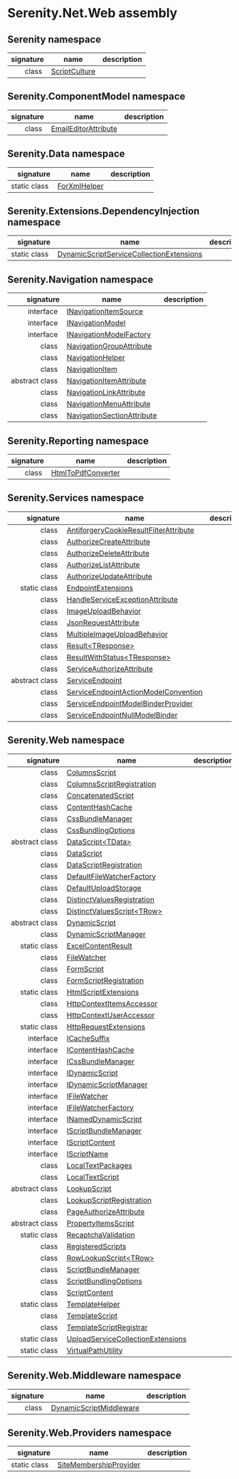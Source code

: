 # Serenity.Net.Web assembly

## Serenity namespace

| signature | name | description |
| --: | --- | --- |
| class  | [ScriptCulture](Serenity/ScriptCulture.md) |  |

## Serenity.ComponentModel namespace

| signature | name | description |
| --: | --- | --- |
| class  | [EmailEditorAttribute](Serenity.ComponentModel/EmailEditorAttribute.md) |  |

## Serenity.Data namespace

| signature | name | description |
| --: | --- | --- |
| static class  | [ForXmlHelper](Serenity.Data/ForXmlHelper.md) |  |

## Serenity.Extensions.DependencyInjection namespace

| signature | name | description |
| --: | --- | --- |
| static class  | [DynamicScriptServiceCollectionExtensions](Serenity.Extensions.DependencyInjection/DynamicScriptServiceCollectionExtensions.md) |  |

## Serenity.Navigation namespace

| signature | name | description |
| --: | --- | --- |
| interface  | [INavigationItemSource](Serenity.Navigation/INavigationItemSource.md) |  |
| interface  | [INavigationModel](Serenity.Navigation/INavigationModel.md) |  |
| interface  | [INavigationModelFactory](Serenity.Navigation/INavigationModelFactory.md) |  |
| class  | [NavigationGroupAttribute](Serenity.Navigation/NavigationGroupAttribute.md) |  |
| class  | [NavigationHelper](Serenity.Navigation/NavigationHelper.md) |  |
| class  | [NavigationItem](Serenity.Navigation/NavigationItem.md) |  |
| abstract class  | [NavigationItemAttribute](Serenity.Navigation/NavigationItemAttribute.md) |  |
| class  | [NavigationLinkAttribute](Serenity.Navigation/NavigationLinkAttribute.md) |  |
| class  | [NavigationMenuAttribute](Serenity.Navigation/NavigationMenuAttribute.md) |  |
| class  | [NavigationSectionAttribute](Serenity.Navigation/NavigationSectionAttribute.md) |  |

## Serenity.Reporting namespace

| signature | name | description |
| --: | --- | --- |
| class  | [HtmlToPdfConverter](Serenity.Reporting/HtmlToPdfConverter.md) |  |

## Serenity.Services namespace

| signature | name | description |
| --: | --- | --- |
| class  | [AntiforgeryCookieResultFilterAttribute](Serenity.Services/AntiforgeryCookieResultFilterAttribute.md) |  |
| class  | [AuthorizeCreateAttribute](Serenity.Services/AuthorizeCreateAttribute.md) |  |
| class  | [AuthorizeDeleteAttribute](Serenity.Services/AuthorizeDeleteAttribute.md) |  |
| class  | [AuthorizeListAttribute](Serenity.Services/AuthorizeListAttribute.md) |  |
| class  | [AuthorizeUpdateAttribute](Serenity.Services/AuthorizeUpdateAttribute.md) |  |
| static class  | [EndpointExtensions](Serenity.Services/EndpointExtensions.md) |  |
| class  | [HandleServiceExceptionAttribute](Serenity.Services/HandleServiceExceptionAttribute.md) |  |
| class  | [ImageUploadBehavior](Serenity.Services/ImageUploadBehavior.md) |  |
| class  | [JsonRequestAttribute](Serenity.Services/JsonRequestAttribute.md) |  |
| class  | [MultipleImageUploadBehavior](Serenity.Services/MultipleImageUploadBehavior.md) |  |
| class  | [Result&lt;TResponse&gt;](Serenity.Services/Result-1.md) |  |
| class  | [ResultWithStatus&lt;TResponse&gt;](Serenity.Services/ResultWithStatus-1.md) |  |
| class  | [ServiceAuthorizeAttribute](Serenity.Services/ServiceAuthorizeAttribute.md) |  |
| abstract class  | [ServiceEndpoint](Serenity.Services/ServiceEndpoint.md) |  |
| class  | [ServiceEndpointActionModelConvention](Serenity.Services/ServiceEndpointActionModelConvention.md) |  |
| class  | [ServiceEndpointModelBinderProvider](Serenity.Services/ServiceEndpointModelBinderProvider.md) |  |
| class  | [ServiceEndpointNullModelBinder](Serenity.Services/ServiceEndpointNullModelBinder.md) |  |

## Serenity.Web namespace

| signature | name | description |
| --: | --- | --- |
| class  | [ColumnsScript](Serenity.Web/ColumnsScript.md) |  |
| class  | [ColumnsScriptRegistration](Serenity.Web/ColumnsScriptRegistration.md) |  |
| class  | [ConcatenatedScript](Serenity.Web/ConcatenatedScript.md) |  |
| class  | [ContentHashCache](Serenity.Web/ContentHashCache.md) |  |
| class  | [CssBundleManager](Serenity.Web/CssBundleManager.md) |  |
| class  | [CssBundlingOptions](Serenity.Web/CssBundlingOptions.md) |  |
| abstract class  | [DataScript&lt;TData&gt;](Serenity.Web/DataScript-1.md) |  |
| class  | [DataScript](Serenity.Web/DataScript.md) |  |
| class  | [DataScriptRegistration](Serenity.Web/DataScriptRegistration.md) |  |
| class  | [DefaultFileWatcherFactory](Serenity.Web/DefaultFileWatcherFactory.md) |  |
| class  | [DefaultUploadStorage](Serenity.Web/DefaultUploadStorage.md) |  |
| class  | [DistinctValuesRegistration](Serenity.Web/DistinctValuesRegistration.md) |  |
| class  | [DistinctValuesScript&lt;TRow&gt;](Serenity.Web/DistinctValuesScript-1.md) |  |
| abstract class  | [DynamicScript](Serenity.Web/DynamicScript.md) |  |
| class  | [DynamicScriptManager](Serenity.Web/DynamicScriptManager.md) |  |
| static class  | [ExcelContentResult](Serenity.Web/ExcelContentResult.md) |  |
| class  | [FileWatcher](Serenity.Web/FileWatcher.md) |  |
| class  | [FormScript](Serenity.Web/FormScript.md) |  |
| class  | [FormScriptRegistration](Serenity.Web/FormScriptRegistration.md) |  |
| static class  | [HtmlScriptExtensions](Serenity.Web/HtmlScriptExtensions.md) |  |
| class  | [HttpContextItemsAccessor](Serenity.Web/HttpContextItemsAccessor.md) |  |
| class  | [HttpContextUserAccessor](Serenity.Web/HttpContextUserAccessor.md) |  |
| static class  | [HttpRequestExtensions](Serenity.Web/HttpRequestExtensions.md) |  |
| interface  | [ICacheSuffix](Serenity.Web/ICacheSuffix.md) |  |
| interface  | [IContentHashCache](Serenity.Web/IContentHashCache.md) |  |
| interface  | [ICssBundleManager](Serenity.Web/ICssBundleManager.md) |  |
| interface  | [IDynamicScript](Serenity.Web/IDynamicScript.md) |  |
| interface  | [IDynamicScriptManager](Serenity.Web/IDynamicScriptManager.md) |  |
| interface  | [IFileWatcher](Serenity.Web/IFileWatcher.md) |  |
| interface  | [IFileWatcherFactory](Serenity.Web/IFileWatcherFactory.md) |  |
| interface  | [INamedDynamicScript](Serenity.Web/INamedDynamicScript.md) |  |
| interface  | [IScriptBundleManager](Serenity.Web/IScriptBundleManager.md) |  |
| interface  | [IScriptContent](Serenity.Web/IScriptContent.md) |  |
| interface  | [IScriptName](Serenity.Web/IScriptName.md) |  |
| class  | [LocalTextPackages](Serenity.Web/LocalTextPackages.md) |  |
| class  | [LocalTextScript](Serenity.Web/LocalTextScript.md) |  |
| abstract class  | [LookupScript](Serenity.Web/LookupScript.md) |  |
| class  | [LookupScriptRegistration](Serenity.Web/LookupScriptRegistration.md) |  |
| class  | [PageAuthorizeAttribute](Serenity.Web/PageAuthorizeAttribute.md) |  |
| abstract class  | [PropertyItemsScript](Serenity.Web/PropertyItemsScript.md) |  |
| static class  | [RecaptchaValidation](Serenity.Web/RecaptchaValidation.md) |  |
| class  | [RegisteredScripts](Serenity.Web/RegisteredScripts.md) |  |
| class  | [RowLookupScript&lt;TRow&gt;](Serenity.Web/RowLookupScript-1.md) |  |
| class  | [ScriptBundleManager](Serenity.Web/ScriptBundleManager.md) |  |
| class  | [ScriptBundlingOptions](Serenity.Web/ScriptBundlingOptions.md) |  |
| class  | [ScriptContent](Serenity.Web/ScriptContent.md) |  |
| static class  | [TemplateHelper](Serenity.Web/TemplateHelper.md) |  |
| class  | [TemplateScript](Serenity.Web/TemplateScript.md) |  |
| class  | [TemplateScriptRegistrar](Serenity.Web/TemplateScriptRegistrar.md) |  |
| static class  | [UploadServiceCollectionExtensions](Serenity.Web/UploadServiceCollectionExtensions.md) |  |
| static class  | [VirtualPathUtility](Serenity.Web/VirtualPathUtility.md) |  |

## Serenity.Web.Middleware namespace

| signature | name | description |
| --: | --- | --- |
| class  | [DynamicScriptMiddleware](Serenity.Web.Middleware/DynamicScriptMiddleware.md) |  |

## Serenity.Web.Providers namespace

| signature | name | description |
| --: | --- | --- |
| static class  | [SiteMembershipProvider](Serenity.Web.Providers/SiteMembershipProvider.md) |  |
